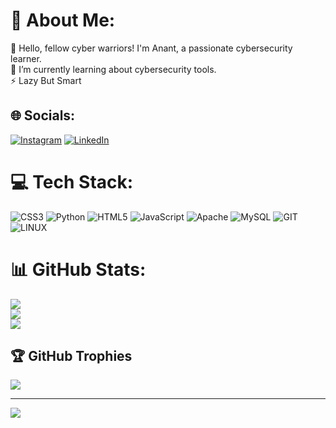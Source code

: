 # 💫 About Me:
🔭 Hello, fellow cyber warriors! I'm Anant, a passionate cybersecurity learner.<br>🌱 I’m currently learning about cybersecurity tools.<br>⚡ Lazy But Smart


## 🌐 Socials:
[![Instagram](https://img.shields.io/badge/Instagram-%23E4405F.svg?logo=Instagram&logoColor=white)](https://instagram.com/anant_singh_rathore) [![LinkedIn](https://img.shields.io/badge/LinkedIn-%230077B5.svg?logo=linkedin&logoColor=white)](https://linkedin.com/in/anant-s-rathore) 

# 💻 Tech Stack:
![CSS3](https://img.shields.io/badge/css3-%231572B6.svg?style=flat&logo=css3&logoColor=white) ![Python](https://img.shields.io/badge/python-3670A0?style=flat&logo=python&logoColor=ffdd54) ![HTML5](https://img.shields.io/badge/html5-%23E34F26.svg?style=flat&logo=html5&logoColor=white) ![JavaScript](https://img.shields.io/badge/javascript-%23323330.svg?style=flat&logo=javascript&logoColor=%23F7DF1E) ![Apache](https://img.shields.io/badge/apache-%23D42029.svg?style=flat&logo=apache&logoColor=white) ![MySQL](https://img.shields.io/badge/mysql-%2300f.svg?style=flat&logo=mysql&logoColor=white) ![GIT](https://img.shields.io/badge/Git-fc6d26?style=flat&logo=git&logoColor=white) ![LINUX](https://img.shields.io/badge/Linux-FCC624?style=flat&logo=linux&logoColor=black)
# 📊 GitHub Stats:
![](https://github-readme-stats.vercel.app/api?username=Cru-zen&theme=dark&hide_border=true&include_all_commits=true&count_private=true)<br/>
![](https://github-readme-streak-stats.herokuapp.com/?user=Cru-zen&theme=dark&hide_border=true)<br/>
![](https://github-readme-stats.vercel.app/api/top-langs/?username=Cru-zen&theme=dark&hide_border=true&include_all_commits=true&count_private=true&layout=compact)

## 🏆 GitHub Trophies
![](https://github-profile-trophy.vercel.app/?username=Cru-zen&theme=radical&no-frame=true&no-bg=false&margin-w=4)

---
[![](https://visitcount.itsvg.in/api?id=Cru-zen&icon=5&color=12)](https://visitcount.itsvg.in)

<!-- Proudly created with GPRM ( https://gprm.itsvg.in ) -->
